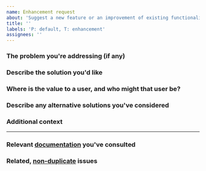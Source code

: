 ```yaml
---
name: Enhancement request
about: 'Suggest a new feature or an improvement of existing functionality.'
title: ''
labels: 'P: default, T: enhancement'
assignees: ''
---
```


<!--(Before filing this issue, please read:
https://www.qubes-os.org/doc/issue-tracking/
Please use this issue template. Do not delete it.)-->

### The problem you're addressing (if any)
<!--(A clear and concise description of the problem, if any, that this enhancement is intended to address.)-->



### Describe the solution you'd like
<!--(If you have something in mind, a clear and concise description of what you want to happen. If you don't have something in mind, indicate as much.)-->



### Where is the value to a user, and who might that user be?
<!--(Which users is this most likely to benefit? What user needs does this address? How might a user summarize this change or new thing?)-->



### Describe any alternative solutions you've considered
<!--(A clear and concise description of any alternative solutions or features you've considered.)-->



### Additional context
<!--(Add any other context or screenshots about the feature request here.)-->



-----
### Relevant [documentation](https://www.qubes-os.org/doc/) you've consulted
<!--(Provide a list of any relevant documentation you've consulted. We do not
know what you've already read unless you tell us. If you do not list anything,
we will assume that you haven't read any relevant documentation. If you're not
aware of any relevant documentation, write "None" (or "N/A" if not
applicable).)-->



### Related, [non-duplicate](https://www.qubes-os.org/doc/issue-tracking/#new-issues-should-not-be-duplicates-of-existing-issues) issues
<!--(Provide a list of any related issues of which you're aware. Do not
describe any other unreported bugs, features, or tasks here. We do not know
which issues you've already seen unless you tell us. If there is another issue
that seems like a duplicate, and you did not mention it here, we will assume
that you were not aware of it. If you didn't find any related issues, write
"None found.")-->




